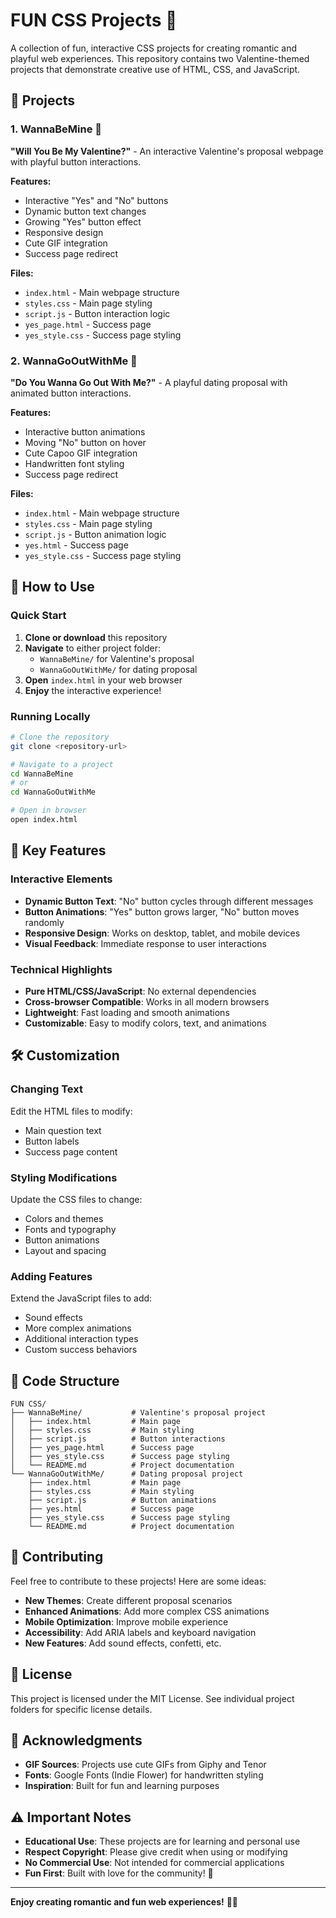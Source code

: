 # FUN CSS Projects 💖

A collection of fun, interactive CSS projects for creating romantic and playful web experiences. This repository contains two Valentine-themed projects that demonstrate creative use of HTML, CSS, and JavaScript.

## 📁 Projects

### 1. WannaBeMine 💌

**"Will You Be My Valentine?"** - An interactive Valentine's proposal webpage with playful button interactions.

**Features:**

- Interactive "Yes" and "No" buttons
- Dynamic button text changes
- Growing "Yes" button effect
- Responsive design
- Cute GIF integration
- Success page redirect

**Files:**

- `index.html` - Main webpage structure
- `styles.css` - Main page styling
- `script.js` - Button interaction logic
- `yes_page.html` - Success page
- `yes_style.css` - Success page styling

### 2. WannaGoOutWithMe 🥰

**"Do You Wanna Go Out With Me?"** - A playful dating proposal with animated button interactions.

**Features:**

- Interactive button animations
- Moving "No" button on hover
- Cute Capoo GIF integration
- Handwritten font styling
- Success page redirect

**Files:**

- `index.html` - Main webpage structure
- `styles.css` - Main page styling
- `script.js` - Button animation logic
- `yes.html` - Success page
- `yes_style.css` - Success page styling

## 🚀 How to Use

### Quick Start

1. **Clone or download** this repository
2. **Navigate** to either project folder:
   - `WannaBeMine/` for Valentine's proposal
   - `WannaGoOutWithMe/` for dating proposal
3. **Open** `index.html` in your web browser
4. **Enjoy** the interactive experience!

### Running Locally

```bash
# Clone the repository
git clone <repository-url>

# Navigate to a project
cd WannaBeMine
# or
cd WannaGoOutWithMe

# Open in browser
open index.html
```

## 🎨 Key Features

### Interactive Elements

- **Dynamic Button Text**: "No" button cycles through different messages
- **Button Animations**: "Yes" button grows larger, "No" button moves randomly
- **Responsive Design**: Works on desktop, tablet, and mobile devices
- **Visual Feedback**: Immediate response to user interactions

### Technical Highlights

- **Pure HTML/CSS/JavaScript**: No external dependencies
- **Cross-browser Compatible**: Works in all modern browsers
- **Lightweight**: Fast loading and smooth animations
- **Customizable**: Easy to modify colors, text, and animations

## 🛠️ Customization

### Changing Text

Edit the HTML files to modify:

- Main question text
- Button labels
- Success page content

### Styling Modifications

Update the CSS files to change:

- Colors and themes
- Fonts and typography
- Button animations
- Layout and spacing

### Adding Features

Extend the JavaScript files to add:

- Sound effects
- More complex animations
- Additional interaction types
- Custom success behaviors

## 📝 Code Structure

```
FUN CSS/
├── WannaBeMine/           # Valentine's proposal project
│   ├── index.html         # Main page
│   ├── styles.css         # Main styling
│   ├── script.js          # Button interactions
│   ├── yes_page.html      # Success page
│   ├── yes_style.css      # Success page styling
│   └── README.md          # Project documentation
└── WannaGoOutWithMe/      # Dating proposal project
    ├── index.html         # Main page
    ├── styles.css         # Main styling
    ├── script.js          # Button animations
    ├── yes.html           # Success page
    ├── yes_style.css      # Success page styling
    └── README.md          # Project documentation
```

## 🤝 Contributing

Feel free to contribute to these projects! Here are some ideas:

- **New Themes**: Create different proposal scenarios
- **Enhanced Animations**: Add more complex CSS animations
- **Mobile Optimization**: Improve mobile experience
- **Accessibility**: Add ARIA labels and keyboard navigation
- **New Features**: Add sound effects, confetti, etc.

## 📄 License

This project is licensed under the MIT License. See individual project folders for specific license details.

## 🙏 Acknowledgments

- **GIF Sources**: Projects use cute GIFs from Giphy and Tenor
- **Fonts**: Google Fonts (Indie Flower) for handwritten styling
- **Inspiration**: Built for fun and learning purposes

## ⚠️ Important Notes

- **Educational Use**: These projects are for learning and personal use
- **Respect Copyright**: Please give credit when using or modifying
- **No Commercial Use**: Not intended for commercial applications
- **Fun First**: Built with love for the community! 💖

---

**Enjoy creating romantic and fun web experiences!** 🌹✨
